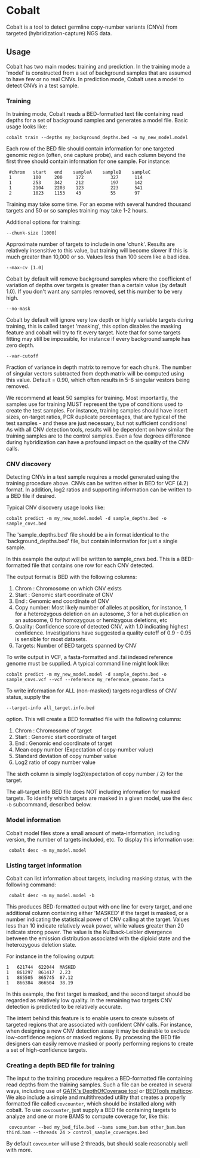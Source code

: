 
# Cobalt

Cobalt is a tool to detect germline copy-number variants (CNVs) from targeted (hybridization-capture) NGS data.


## Usage

Cobalt has two main modes: training and prediction. In the training mode a 'model' is
constructed from a set of background samples that are assumed to have few or no real CNVs.
In prediction mode, Cobalt uses a model to detect CNVs in a test sample.

### Training

In training mode, Cobalt reads a BED-formatted text file containing read depths for a set of background
samples and generates a model file. Basic usage looks like:

    cobalt train --depths my_background_depths.bed -o my_new_model.model

 Each row of the BED file should contain information for one targeted genomic region (often, one capture probe),
 and each column beyond the first three should contain information for one sample. For instance:

     #chrom   start   end    sampleA    sampleB    sampleC
     1        100     200     172          327      114
     1        253     342     212          197      142
     1        2104    2203    123          223      541
     2        1023    1153    43           55       97


Training may take some time. For an exome with several hundred thousand targets and 50 or so samples training may take 1-2 hours.



Additional options for training:

    --chunk-size [1000]
Approximate number of targets to include in one 'chunk'. Results are relatively insensitive to this value, but training
will become slower if this is much greater than 10,000 or so. Values less than 100 seem like a bad idea.

    --max-cv [1.0]
Cobalt by default will remove background samples where the coefficient of variation of depths over targets is greater than a certain
value (by default 1.0). If you don't want any samples removed, set this number to be very high.

    --no-mask
Cobalt by default will ignore very low depth or highly variable targets during training, this is called target 'masking',
this option disables the masking feature and cobalt will try to fit every target. Note that for some targets fitting
may still be impossible, for instance if every background sample has zero depth.

    --var-cutoff
Fraction of variance in depth matrix to remove for each chunk. The number of singular vectors subtracted from depth matrix will be computed using this value. Default = 0.90, which often results in 5-6 singular vestors being removed.



We recommend at least 50 samples for training. Most importantly, the samples use for training MUST represent the
type of conditions used to create the test samples. For instance, training samples should have insert sizes,
on-target ratios, PCR duplicate percentages, that are typical of the test samples  - and these are just necessary,
but not sufficient conditions! As with all CNV detection tools, results will be dependent on how similar the training
samples are to the control samples. Even a few degrees difference during hybridization can have a profound impact
on the quality of the CNV calls.


### CNV discovery

Detecting CNVs in a test sample requires a model generated using the training procedure above. CNVs can
be written either in BED for VCF (4.2) format. In addition, log2 ratios and supporting information can
be written to a BED file if desired.

Typical CNV discovery usage looks like:

    cobalt predict -m my_new_model.model -d sample_depths.bed -o sample_cnvs.bed

 The 'sample_depths.bed' file should be a in format identical to the 'background_depths.bed' file, but contain information
 for just a single sample.

 In this example the output will be written to sample_cnvs.bed. This is a BED-formatted file that contains one row for each CNV detected.

 The output format is BED with the following columns:

  1. Chrom : Chromosome on which CNV exists
  2. Start : Genomic start coordinate of CNV
  3. End   : Genomic end coordinate of CNV
  4. Copy number: Most likely number of alleles at position, for instance, 1 for a heterozygous deletion on an autosome, 3 for a het duplication on an autosome,
  0 for homozygous or hemizygous deletions, etc
  5. Quality: Confidence score of detected CNV, with 1.0 indicating highest confidence.
  Investigations have suggested a quality cutoff of 0.9 - 0.95 is sensible for most datasets.
  6. Targets: Number of BED targets spanned by CNV


To write output in VCF, a fasta-formatted and .fai indexed reference genome must be supplied.
A typical command line might look like:

    cobalt predict -m my_new_model.model -d sample_depths.bed -o sample_cnvs.vcf --vcf --reference my_reference_genome.fasta


To write information for ALL (non-masked) targets regardless of CNV status, supply the

    --target-info all_target.info.bed

 option. This will create a BED formatted file with the following columns:

  1. Chrom : Chromosome of target
  2. Start : Genomic start coordinate of target
  3. End   : Genomic end coordinate of target
  4. Mean copy number (Expectation of copy-number value)
  5. Standard deviation of copy number value
  6. Log2 ratio of copy number value

 The sixth column is simply log2(expectation of copy number / 2) for the target.

 The all-target info BED file does NOT including information for masked targets. To identify which
 targets are masked in a given model, use the ```desc -b``` subcommand, described below.

### Model information

 Cobalt model files store a small amount of meta-information, including version, the number of targets included, etc.
  To display this information use:

     cobalt desc -m my_model.model

### Listing target information

 Cobalt can list information about targets, including masking status, with the following command:

     cobalt desc -m my_model.model -b

This produces BED-formatted output with one line for every target, and one additional column containing either
  'MASKED' if the target is masked, or a number indicating the statistical power of CNV calling at the target.
Values less than 10 indicate relatively weak power, while values greater than 20 indicate strong power. The value
  is the Kullback-Leibler divergence between the emission distribution associated with the diploid state and the heterozygous
  deletion state.

For instance in the following output:

    1	621744	622044	MASKED
    1	861297	861417	2.23
    1	865505	865745	87.12
    1	866384	866504	38.19

In this example, the first target is masked, and the second target should be regarded as relatively low quality.
In the remaining two targets CNV detection is predicted to be relatively accurate.

The intent behind this feature is to enable users to create subsets of targeted regions that are associated with confident CNV calls.
For instance, when designing a new CNV detection assay it may be desirable to exclude low-confidence regions or masked regions.
By processing the BED file designers can easily remove masked or poorly performing regions to create a set of high-confidence targets.


### Creating a depth BED file for training

The input to the training procedure requires a BED-formatted file containing read depths from the training
samples. Such a file can be created in several ways, including use of [GATK's DepthOfCoverage tool](https://software.broadinstitute.org/gatk/documentation/tooldocs/current/org_broadinstitute_gatk_tools_walkers_coverage_DepthOfCoverage.php)
 or [BEDTools multicov](http://bedtools.readthedocs.io/en/latest/content/tools/multicov.html). We also include a simple
 and multithreaded utility that creates a properly formatted file called ```covcounter```, which should be installed
 along with cobalt. To use ```covcounter```, just supply a BED file containing targets to analyze and one or more BAMS to
 compute coverage for, like this:

     covcounter --bed my_bed_file.bed --bams some_bam.bam other_bam.bam third.bam --threads 24 > control_sample_coverages.bed

 By default ```covcounter``` will use 2 threads, but should scale reasonably well with more.
